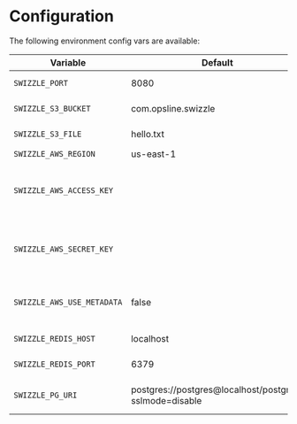 # Configuration

The following environment config vars are available:

| Variable                  | Default                       | Description                                          |
|---------------------------|-------------------------------|------------------------------------------------------|
| `SWIZZLE_PORT`             | 8080                          | Port number to listen on                             |
| `SWIZZLE_S3_BUCKET`        | com.opsline.swizzle           | S3 bucket to read from                               |
| `SWIZZLE_S3_FILE`          | hello.txt                     | S3 filename to read                                  |
| `SWIZZLE_AWS_REGION`       | us-east-1                      | AWS Region                                           |
| `SWIZZLE_AWS_ACCESS_KEY`   |                               | AWS Access Key (reads env/instance creds when empty) |
| `SWIZZLE_AWS_SECRET_KEY`   |                               | AWS Secret Key (reads env/instance creds when empty) |
| `SWIZZLE_AWS_USE_METADATA` | false                         | Load AWS creds from instance metadata                |
| `SWIZZLE_REDIS_HOST`       | localhost                     | Redis hostname                                       |
| `SWIZZLE_REDIS_PORT`       | 6379                          | Redis port number                                    |
| `SWIZZLE_PG_URI`           | postgres://postgres@localhost/postgres?sslmode=disable | PostgreSQL connection URI                |
